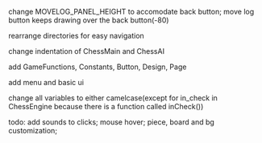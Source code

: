 change MOVELOG_PANEL_HEIGHT to accomodate back button; move log button keeps drawing over the back button(-80)

rearrange directories for easy navigation

change indentation of ChessMain and ChessAI

add GameFunctions, Constants, Button, Design, Page

add menu and basic ui

change all variables to either camelcase(except for in_check in ChessEngine because there is a function called inCheck())

todo: add sounds to clicks; mouse hover; piece, board and bg customization;